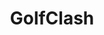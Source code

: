 ---
title: GolfClash
crosslinks:
- livven
- me_irl
- ididthemath
- '2013'
- Urology
- metric_units
- funny
- arresteddevelopment
- AMAAggregator
---